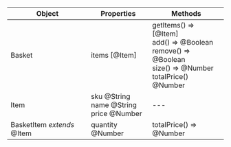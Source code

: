 Object | Properties | Methods
--- | --- | ---
Basket | items [@Item] | getItems() => [@Item] <br> add() => @Boolean <br> remove() => @Boolean <br> size() => @Number <br> totalPrice() @Number
Item | sku @String <br> name @String <br> price @Number | ---
BasketItem *extends* @Item | quantity @Number | totalPrice() => @Number
